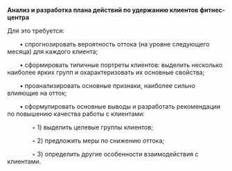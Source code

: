 ﻿**Анализ и разработка плана действий по удержанию клиентов фитнес-центра**

Для это требуется:

`    `• спрогнозировать вероятность оттока (на уровне следующего месяца) для каждого клиента;

`    `• сформировать типичные портреты клиентов: выделить несколько наиболее ярких групп и охарактеризовать их основные свойства;

`    `• проанализировать основные признаки, наиболее сильно влияющие на отток;

`    `• сформулировать основные выводы и разработать рекомендации по повышению качества работы с клиентами:

`        `◦ 1) выделить целевые группы клиентов;

`        `◦ 2) предложить меры по снижению оттока;

`        `◦ 3) определить другие особенности взаимодействия с клиентами.
